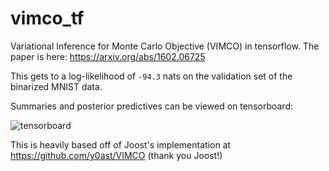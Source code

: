 # vimco_tf
Variational Inference for Monte Carlo Objective (VIMCO) in tensorflow. The paper is here: https://arxiv.org/abs/1602.06725

This gets to a log-likelihood of `-94.3` nats on the validation set of the binarized MNIST data.

Summaries and posterior predictives can be viewed on tensorboard:

![tensorboard](http://i.imgur.com/h9L1ygN.png)

This is heavily based off of Joost's implementation at https://github.com/y0ast/VIMCO (thank you Joost!)
